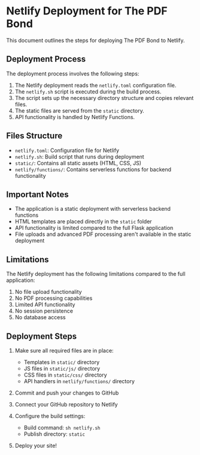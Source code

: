 # Netlify Deployment for The PDF Bond

This document outlines the steps for deploying The PDF Bond to Netlify.

## Deployment Process

The deployment process involves the following steps:

1. The Netlify deployment reads the `netlify.toml` configuration file.
2. The `netlify.sh` script is executed during the build process.
3. The script sets up the necessary directory structure and copies relevant files.
4. The static files are served from the `static` directory.
5. API functionality is handled by Netlify Functions.

## Files Structure

- `netlify.toml`: Configuration file for Netlify
- `netlify.sh`: Build script that runs during deployment
- `static/`: Contains all static assets (HTML, CSS, JS)
- `netlify/functions/`: Contains serverless functions for backend functionality

## Important Notes

- The application is a static deployment with serverless backend functions
- HTML templates are placed directly in the `static` folder
- API functionality is limited compared to the full Flask application
- File uploads and advanced PDF processing aren't available in the static deployment

## Limitations

The Netlify deployment has the following limitations compared to the full application:

1. No file upload functionality
2. No PDF processing capabilities
3. Limited API functionality
4. No session persistence
5. No database access

## Deployment Steps

1. Make sure all required files are in place:
   - Templates in `static/` directory
   - JS files in `static/js/` directory
   - CSS files in `static/css/` directory
   - API handlers in `netlify/functions/` directory
   
2. Commit and push your changes to GitHub

3. Connect your GitHub repository to Netlify

4. Configure the build settings:
   - Build command: `sh netlify.sh`
   - Publish directory: `static`
   
5. Deploy your site!